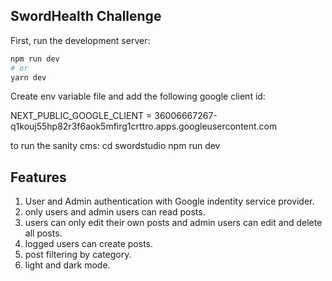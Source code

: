 
## SwordHealth Challenge

First, run the development server:

```bash
npm run dev
# or
yarn dev
```

Create env variable file and add the following google client id:

NEXT_PUBLIC_GOOGLE_CLIENT = 36006667267-q1kouj55hp82r3f6aok5mfirg1crttro.apps.googleusercontent.com

to run the sanity cms:
cd swordstudio
npm run dev

## Features

1. User and Admin authentication with Google indentity service provider.
2. only users and admin users can read posts.
3. users can only edit their own posts and admin users can edit and delete all posts.
4. logged users can create posts.
5. post filtering by category.
6. light and dark mode.
